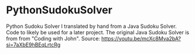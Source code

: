 # PythonSudokuSolver
Python Sudoku Solver I translated by hand from a Java Sudoku Solver. Code to likely be used for a later project. The original Java Sudoku Solver is from from "Coding with John". Source: https://youtu.be/mcXc8Mva2bA?si=7aXbE9hBEqLrtcRg
